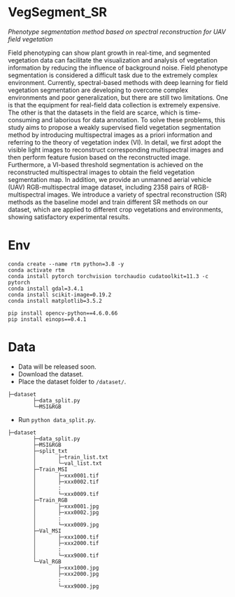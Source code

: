 # VegSegment_SR
*Phenotype segmentation method based on spectral reconstruction for UAV field vegetation*

Field phenotyping can show plant growth in real-time, and segmented vegetation data can facilitate the visualization and analysis of vegetation information by reducing the influence of background noise. Field phenotype segmentation is considered a difficult task due to the extremely complex environment. Currently, spectral-based methods with deep learning for field vegetation segmentation are developing to overcome complex environments and poor generalization, but there are still two limitations. 
One is that the equipment for real-field data collection is extremely expensive. The other is that the datasets in the field are scarce, which is time-consuming and laborious for data annotation. To solve these problems, this study aims to propose a weakly supervised field vegetation segmentation method by introducing multispectral images as a priori information and referring to the theory of vegetation index (VI). In detail, we first adopt the visible light images to reconstruct corresponding multispectral images and then perform feature fusion based on the reconstructed image. Furthermore, a VI-based threshold segmentation is achieved on the reconstructed multispectral images to obtain the field vegetation segmentation map. 
In addition, we provide an unmanned aerial vehicle (UAV) RGB-multispectral image dataset, including 2358 pairs of RGB-multispectral images. We introduce a variety of spectral reconstruction (SR) methods as the baseline model and train different SR methods on our dataset, which are applied to different crop vegetations and environments, showing satisfactory experimental results.

# Env

```shell
conda create --name rtm python=3.8 -y
conda activate rtm
conda install pytorch torchvision torchaudio cudatoolkit=11.3 -c pytorch
conda install gdal=3.4.1
conda install scikit-image=0.19.2
conda install matplotlib=3.5.2

pip install opencv-python==4.6.0.66
pip install einops==0.4.1
```



# Data

- Data will be released soon.
- Download the dataset.
- Place the dataset folder to `/dataset/`.

```shell
├─dataset
        ├─data_split.py
        └─MSI&RGB
```



- Run `python data_split.py`.

```shell
├─dataset
        ├─data_split.py
        ├─MSI&RGB
        ├─split_txt
        │  		├─train_list.txt
        │  		└─val_list.txt
        ├─Train_MSI
        │  		├─xxx0001.tif
        │  		├─xxx0002.tif
        │  		:
        │  		└─xxx0009.tif
        ├─Train_RGB
        │  		├─xxx0001.jpg
        │  		├─xxx0002.jpg
        │  		:
        │  		└─xxx0009.jpg
        ├─Val_MSI
        │  		├─xxx1000.tif
        │  		├─xxx2000.tif
        │  		:
        │  		└─xxx9000.tif
        └─Val_RGB
           		├─xxx1000.jpg
           		├─xxx2000.jpg
           		:
           		└─xxx9000.jpg
```
